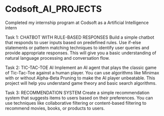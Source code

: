 # Codsoft_AI_PROJECTS
Completed my internship program at Codsoft as a Artificial Intelligence intern

Task 1: CHATBOT WITH RULE-BASED RESPONSES
Build a simple chatbot that responds to user inputs based on
predefined rules. Use if-else statements or pattern matching
techniques to identify user queries and provide appropriate
responses. This will give you a basic understanding of natural
language processing and conversation flow.

Task 2: TIC-TAC-TOE AI
Implement an AI agent that plays the classic game of Tic-Tac-Toe
against a human player. You can use algorithms like Minimax with
or without Alpha-Beta Pruning to make the AI player unbeatable.
This project will help you understand game theory and basic search
algorithms.

Task 3: RECOMMENDATION SYSTEM
Create a simple recommendation system that suggests items to
users based on their preferences. You can use techniques like
collaborative filtering or content-based filtering to recommend
movies, books, or products to users.
